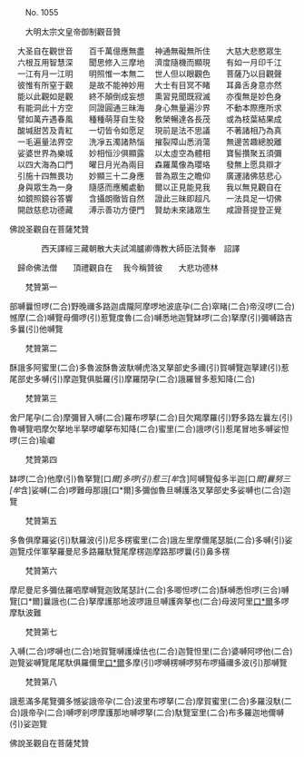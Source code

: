 ﻿　　No. 1055

　　大明太宗文皇帝御制觀音贊

　大圣自在觀世音　　百千萬億應無盡
　神通無礙無所住　　大慈大悲愍眾生
　六根互用智慧深　　聞思修入三摩地
　濟度隨機而顯現　　有如一月印千江
　一江有月一江明　　明照惟一本無二
　世人但以眼觀色　　菩薩乃以目觀聲
　彼惟有所窒于觀　　是故不能神妙用
　大士有目冥不睹　　耳鼻舌身意亦然
　能以此觀如是觀　　終不顛倒成妄想
　熏習見聞既寂滅　　亦復無是妙色身
　有能洞此十方空　　同證圓通三昧海
　身心無量遍沙界　　不動本際應所求
　譬如萬卉遇春風　　種種萌芽自生發
　敷榮暢達各長茂　　或為枝葉結果成
　酸堿甜苦及青紅　　一切皆令如愿足
　現前是法不思議　　不著諸相乃為真
　一毛遍量法界空　　洗凈五濁諸熱惱
　摧裂障山悉消蕩　　無邊苦趣總脫離
　娑婆世界為樂城　　妙相恒沙俱顯露
　以太虛空為體相　　寶髻攢聚五須彌
　以四大海為口門　　曜日月光為兩目
　森羅萬像為瓔珞　　發無上愿具辯才
　引施十四無畏功　　妙顯三十二身應
　普為眾生之瞻仰　　廣運諸佛慈悲心
　身與眾生為一身　　隨感而應觸處動
　爾以正見能見我　　我以無見觀自在
　如鏡照鏡谷答響　　含攝朗徹皆自然
　證此三昧即超凡　　一法具足一切佛
　開啟慈悲功德藏　　溥示善功方便門
　賢劫未來諸眾生　　咸證菩提登正覺　

佛說圣觀自在菩薩梵贊

　　　　西天譯經三藏朝散大夫試鴻臚卿傳教大師臣法賢奉　詔譯


　歸命佛法僧　　頂禮觀自在
　我今稱贊彼　　大悲功德林　

　　梵贊第一

部嚩曩怛啰(二合)野晚禰多路迦虞隴阿摩啰地波底孕(二合)窣睹(二合)帝沒啰(二合)憾摩(二合)嚩覽母儞啰(引)惹覽度魯(二合)嚩悉地迦覽缽啰(二合)拏摩(引)彌嚩路吉多曩(引)他嚩覽

　　梵贊第二

酥誐多阿蜜里(二合)多魯波酥魯波馱嚩虎洛叉拏部史多禰(引)賀嚩覽迦拏建(引)惹尾部史多嚩(引)摩迦覽俱胝羅(引)摩羅閉孕(二合)誐羅冒多惹知降(二合)

　　梵贊第三

舍尸尾孕(二合)摩彌冒入嚩(二合)羅布啰拏(二合)目欠羯摩羅(引)野多路左曩左(引)魯嚩覽呬摩欠拏地半拏啰巘拏布知降(二合)蜜里(二合)誐啰(引)惹尾冒地多嚩娑怛啰(三合)瑜巘

　　梵贊第四

缽啰(二合)他摩(引)魯拏覽[口*爾]多啰(引)惹三[牟*含]阿嚩覽儗多半迦[口*爾]曩努三[牟*含]娑嚩(二合)啰難母那誐[口*爾]多彌伽魯旦嚩護洛叉拏部史多娑嚩也(二合)迦覽

　　梵贊第五

多魯俱摩羅娑(引)馱羅波(引)尼多楞蜜里(二合)誐左里摩儞尾瑟胝(二合)多嚩(引)娑迦覽戍伴軍拏羅曼尼多路羅馱覽尾摩楞迦摩路那啰曩(引)鼻多楞

　　梵贊第六

摩尼曼尼多彌佉羅呬摩嚩覽迦致尾瑟計(二合)多唧怛啰(二合)酥嚩悉怛啰(三合)嚩覽[口*爾]曩誐也(二合)拏摩護那地波啰誐旦嚩護奔拏也(二合)母波阿里[口*爾](二合)多啰摩馱波難

　　梵贊第七

入嚩(二合)啰嚩也(二合)地賀覽嚩護燥佉也(二合)迦覽怛里(二合)婆嚩阿啰他(二合)迦覽娑嚩覽尾尾馱俱羅儞里[口*爾](二合)多摩(引)啰嚩楞嚩啰努布啰攝禰多波(引)那嚩覽

　　梵贊第八

誐惹滿多尾覽彌多憾娑誐帝孕(二合)波里布啰拏(二合)摩賀蜜里(二合)多羅沒馱(二合)誐帝孕(二合)嚩啰剎啰摩護那地嚩啰拏(二合)馱覽室里(二合)布多羅迦地儞嚩(引)娑迦覽

佛說圣觀自在菩薩梵贊
